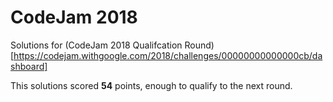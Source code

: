 # CodeJam 2018

Solutions for (CodeJam 2018 Qualifcation Round)[https://codejam.withgoogle.com/2018/challenges/00000000000000cb/dashboard]

This solutions scored **54** points, enough to qualify to the next round.
